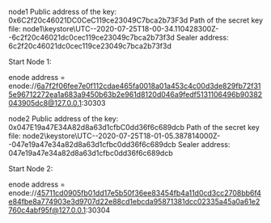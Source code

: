 node1
Public address of the key:   0x6C2f20c46021DC0CeC119ce23049C7bca2b73F3d
Path of the secret key file: node1\keystore\UTC--2020-07-25T18-00-34.110428300Z--6c2f20c46021dc0cec119ce23049c7bca2b73f3d
Sealer address: 6c2f20c46021dc0cec119ce23049c7bca2b73f3d

Start Node 1: 

enode address = enode://6a7f2f06fee7e0f112cdae465fa0018a01a453c4c00d3de829fb72f315e96712272ea1a683a9450b63b2e961d8120d046a9fedf5131106496b90382043905dc8@127.0.0.1:30303

node2
Public address of the key:   0x047E19a47E34A82d8a63d1cfbC0dd36f6c689dcb
Path of the secret key file: node2\keystore\UTC--2020-07-25T18-01-05.387814000Z--047e19a47e34a82d8a63d1cfbc0dd36f6c689dcb
Sealer address: 047e19a47e34a82d8a63d1cfbc0dd36f6c689dcb

Start Node 2:

enode address = enode://45711cd0905fb01dd17e5b50f36ee83454fb4a11d0cd3cc2708bb6f4e84fbe8a774903e3d9707d22e88cd1ebcda95871381dcc02335a45a0a61e2760c4abf95f@127.0.0.1:30304





